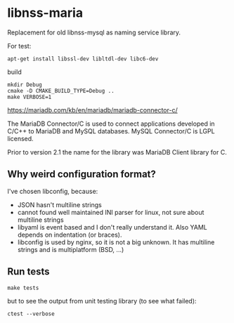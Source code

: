 # libnss-maria

Replacement for old libnss-mysql as naming service library.


For test:

```
apt-get install libssl-dev libltdl-dev libc6-dev
```

build

```
mkdir Debug
cmake -D CMAKE_BUILD_TYPE=Debug ..
make VERBOSE=1
```


https://mariadb.com/kb/en/mariadb/mariadb-connector-c/

The MariaDB Connector/C is used to connect applications developed in C/C++ to MariaDB and MySQL databases. MySQL Connector/C is LGPL licensed.

Prior to version 2.1 the name for the library was MariaDB Client library for C.

## Why weird configuration format?

I've chosen libconfig, because:

- JSON hasn't multiline strings
- cannot found well maintained INI parser for linux, not sure about multiline strings
- libyaml is event based and I don't really understand it. Also YAML depends on indentation (or braces).
- libconfig is used by nginx, so it is not a big unknown. It has multiline strings and is multiplatform (BSD, ...)

## Run tests

`make tests`

but to see the output from unit testing library (to see what failed):

`ctest --verbose`
